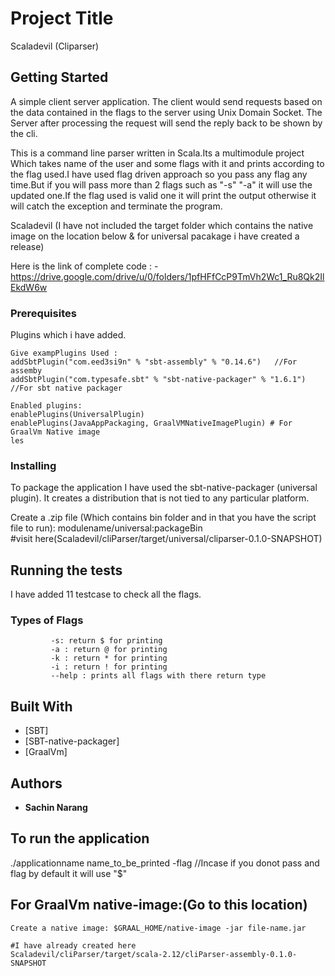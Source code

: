 # Project Title

Scaladevil (Cliparser)

## Getting Started
A simple client server application. The client would send requests based on the data contained in the flags to the server using Unix Domain Socket. The Server after processing the request will send the reply back to be shown by the cli. 

This is a command line parser written in Scala.Its a multimodule project Which takes name of the user and some flags with it and prints according to the flag used.I have used flag driven approach so you pass any flag any time.But if you will pass more than 2 flags such as "-s" "-a" it will use the updated one.If the flag used is valid one it will print the output otherwise it will catch the exception and terminate the program.

Scaladevil (I have not included the target folder which contains the native image on the location below & for universal pacakage i have created a release)

Here is the link of complete code : - https://drive.google.com/drive/u/0/folders/1pfHFfCcP9TmVh2Wc1_Ru8Qk2IlEkdW6w


### Prerequisites

Plugins which i have added.

```
Give exampPlugins Used :
addSbtPlugin("com.eed3si9n" % "sbt-assembly" % "0.14.6")   //For assemby
addSbtPlugin("com.typesafe.sbt" % "sbt-native-packager" % "1.6.1") //For sbt native packager

Enabled plugins:
enablePlugins(UniversalPlugin)
enablePlugins(JavaAppPackaging, GraalVMNativeImagePlugin) # For GraalVm Native image
les
```

### Installing

To package the application I have used the sbt-native-packager (universal plugin). It creates a distribution that is not tied to any particular platform.

Create a .zip file (Which contains bin folder and in that you have the script file to run):
modulename/universal:packageBin  
#visit here(Scaladevil/cliParser/target/universal/cliparser-0.1.0-SNAPSHOT) 


## Running the tests

I have added 11 testcase to check all the flags.

### Types of Flags

```
	     -s: return $ for printing
	     -a	: return @ for printing
	     -k	: return * for printing
	     -i	: return ! for printing
         --help : prints all flags with there return type
```

## Built With

* [SBT]
* [SBT-native-packager]
* [GraalVm]


## Authors

* **Sachin Narang**


## To run the application 
./applicationname name_to_be_printed -flag   //Incase if you donot pass and flag by default it will use "$"

## For GraalVm native-image:(Go to this location)
```
Create a native image: $GRAAL_HOME/native-image -jar file-name.jar

#I have already created here
Scaladevil/cliParser/target/scala-2.12/cliParser-assembly-0.1.0-SNAPSHOT
```

